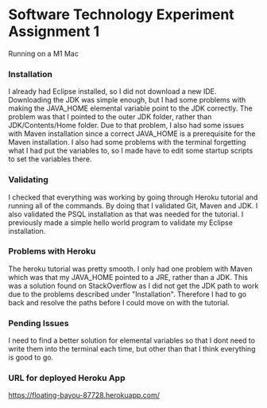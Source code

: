 # Software Technology Experiment Assignment 1

Running on a M1 Mac

### Installation
I already had Eclipse installed, so I did not download a new IDE. Downloading the JDK was simple enough, but I had some problems with making the JAVA_HOME elemental variable point to the JDK correctly. The problem was that I pointed to the outer JDK folder, rather than JDK/Contents/Home folder. Due to that problem, I also had some issues with Maven installation since a correct JAVA_HOME is a prerequisite for the Maven installation. I also had some problems with the terminal forgetting what I had put the variables to, so I made have to edit some startup scripts to set the variables there.

### Validating
I checked that everything was working by going through Heroku tutorial and running all of the commands. By doing that I validated Git, Maven and JDK. I also validated the PSQL installation as that was needed for the tutorial. I previously made a simple hello world program to validate my Eclipse installation.

### Problems with Heroku
The heroku tutorial was pretty smooth. I only had one problem with Maven which was that my JAVA_HOME pointed to a JRE, rather than a JDK. This was a solution found on StackOverflow as I did not get the JDK path to work due to the problems described under "Installation". Therefore I had to go back and resolve the paths before I could move on with the tutorial.

### Pending Issues
I need to find a better solution for elemental variables so that I dont need to write them into the terminal each time, but other than that I think everything is good to go. 

### URL for deployed Heroku App
https://floating-bayou-87728.herokuapp.com/
